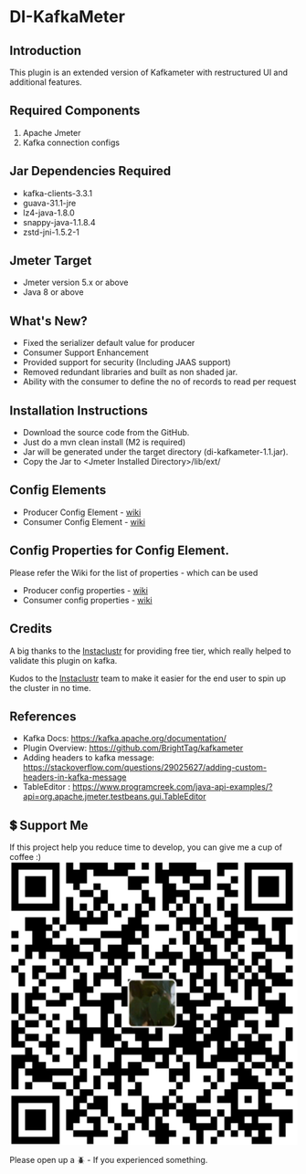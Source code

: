 # DI-KafkaMeter

## Introduction

This plugin is an extended version of Kafkameter with restructured UI and additional features.

## Required Components

1. Apache Jmeter
2. Kafka connection configs

## Jar Dependencies Required

* kafka-clients-3.3.1
* guava-31.1-jre
* lz4-java-1.8.0
* snappy-java-1.1.8.4
* zstd-jni-1.5.2-1

## Jmeter Target

* Jmeter version 5.x or above
* Java 8 or above

## What's New?

* Fixed the serializer default value for producer 
* Consumer Support Enhancement
* Provided support for security (Including JAAS support)
* Removed redundant libraries and built as non shaded jar.
* Ability with the consumer to define the no of records to read per request

## Installation Instructions

* Download the source code from the GitHub.
* Just do a mvn clean install (M2 is required)
* Jar will be generated under the target directory (di-kafkameter-1.1.jar).
* Copy the Jar to \<Jmeter Installed Directory\>/lib/ext/

## Config Elements

* Producer Config Element - [wiki](https://github.com/rollno748/di-kafkameter/wiki#producer-elements)
* Consumer Config Element - [wiki](https://github.com/rollno748/di-kafkameter/wiki#consumer-elements)

## Config Properties for Config Element.

Please refer the Wiki for the list of properties - which can be used

* Producer config properties - [wiki](https://github.com/rollno748/di-kafkameter/wiki#producer-properties)
* Consumer config properties - [wiki](https://github.com/rollno748/di-kafkameter/wiki#consumer-properties)

## Credits
A big thanks to the [Instaclustr](https://www.instaclustr.com/) for providing free tier, which really helped to validate this plugin on kafka.

Kudos to the [Instaclustr](https://www.instaclustr.com/) team to make it easier for the end user to spin up the cluster in no time.

## References

* Kafka Docs: https://kafka.apache.org/documentation/
* Plugin Overview: https://github.com/BrightTag/kafkameter
* Adding headers to kafka message: https://stackoverflow.com/questions/29025627/adding-custom-headers-in-kafka-message
* TableEditor : https://www.programcreek.com/java-api-examples/?api=org.apache.jmeter.testbeans.gui.TableEditor


## 💲 Support Me
If this project help you reduce time to develop, you can give me a cup of coffee :) 
![img.png](img.png)

Please open up a :beetle: - If you experienced something.
